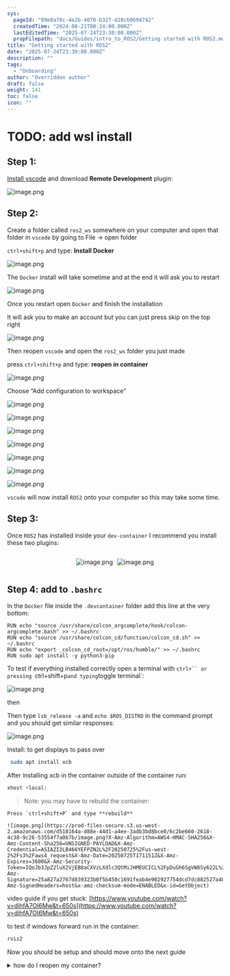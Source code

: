 ```yaml
---
sys:
  pageId: "89e0a78c-4e2b-4070-b327-d28cb0694742"
  createdTime: "2024-08-21T00:24:00.000Z"
  lastEditedTime: "2025-07-24T23:30:00.000Z"
  propFilepath: "docs/Guides/intro_to_ROS2/Getting started with ROS2.md"
title: "Getting started with ROS2"
date: "2025-07-24T23:30:00.000Z"
description: ""
tags:
  - "Onboarding"
author: "Overridden author"
draft: false
weight: 141
toc: false
icon: ""
---
```


# TODO: add wsl install

## Step 1:

[Install vscode](https://code.visualstudio.com/download) and download **Remote Development** plugin:

![image.png](https://prod-files-secure.s3.us-west-2.amazonaws.com/d518164a-d88e-44d1-a4ee-3adb3bd8bce0/efb52993-1881-4a40-b95e-6f020334f022/image.png?X-Amz-Algorithm=AWS4-HMAC-SHA256&X-Amz-Content-Sha256=UNSIGNED-PAYLOAD&X-Amz-Credential=ASIAZI2LB466XBLO6ETI%2F20250725%2Fus-west-2%2Fs3%2Faws4_request&X-Amz-Date=20250725T171144Z&X-Amz-Expires=3600&X-Amz-Security-Token=IQoJb3JpZ2luX2VjEB8aCXVzLXdlc3QtMiJGMEQCIE12CHY35%2FMyxVv2VNOSrYA%2Fs9b6u4vhScyGuRo0ATinAiAglgGdNmNKPFWCDX5gxni04OhuzC7o50aEcK2OEN3T0Cr%2FAwhIEAAaDDYzNzQyMzE4MzgwNSIMU4VUddFxgt1scgLeKtwDqjfRpj1frXIuwTAyJOPH6OjTBXz1FdQZb9ejb0%2FXmlE7dshHFpHNg4zwRqvCxLvKTHoaaty2%2BVKijDF%2F%2FpCdjTUpjUEmYmT5UHsBWB%2BsQeJ8T3VGfLWVNGVwMHm%2FqhZD6a5WCnn9i102G9oJUPwSixQTJitJvt5TPEVsr1%2Bk9fFvqFs%2B%2FjkJEOF26NZ0a6VbbuDfRJVcBzowiGtWQgGs1eTTz9ilvtWYaRdTirTqL2jwf4%2F9NWxdWFl7eJo1yUA78nNSBdiQx311tXCpjdA%2Fkh%2FPt2Fi1mvTlORxoOvHVT9fWdIFUNPOSIMdJPn1lr5Sj3KXLJP2QYivdsBbxjFW23lJPr6TpiFENhx%2Ffpyjrv1eppv3L2LhAa6XGXDiBD5YWETO5pYTF2Siqo5O9JD2rz86sZaFTZbnvbARBM82qqRNL76B2bsAssWidUNK6rmL%2B4EATJPVNNEm9A27uWAGGcK4bP0bZX4mukKb1f1JA9eKvWnlx7nmqZNvBOPBF4f5vjliLn5L%2BeL5ByEWcJb3YCcWECTkeB5LmidqgtWjlOA1GIC5hYfKdlv38wn8c1W6g94dCP%2BTLV97vv3JfQVCRoc9n%2FSF3D8ZE9TLP0Y8Emi%2FTuBp6IbVBXb3XbYwjbyOxAY6pgGuJ%2FHTjGW%2BPm5PaQxP51nb9h37EnE%2BUSUMd6O5xW82336N%2FyvHXx92PVDlifOofsSCve0L%2FltuYlt0mL9Xj2aSVZjaigR9c6dmTRt4TsnqO3HujHAcLZ%2FqObTzI0H1mkrvogtlsAac42ShtC9xzb0jR7THMpJDAdmjUWuUXpcPniRJUYoc5ABSAwoJTzKFazHjYAGVyr0UZ0JqedFnM1BiV%2FcOmbD8&X-Amz-Signature=9b683903ba9b5c143f63ce5ca05cee5e9d05915f7365734b0e1175c0eab0dd25&X-Amz-SignedHeaders=host&x-amz-checksum-mode=ENABLED&x-id=GetObject)

## Step 2:

Create a folder called `ros2_ws` somewhere on your computer and open that folder in `vscode` by going to File → open folder 

`ctrl+shift+p` and type: **Install Docker**

![image.png](https://prod-files-secure.s3.us-west-2.amazonaws.com/d518164a-d88e-44d1-a4ee-3adb3bd8bce0/2269dc0e-1cd5-47ff-bceb-c04ad9b2eab0/image.png?X-Amz-Algorithm=AWS4-HMAC-SHA256&X-Amz-Content-Sha256=UNSIGNED-PAYLOAD&X-Amz-Credential=ASIAZI2LB466XBLO6ETI%2F20250725%2Fus-west-2%2Fs3%2Faws4_request&X-Amz-Date=20250725T171144Z&X-Amz-Expires=3600&X-Amz-Security-Token=IQoJb3JpZ2luX2VjEB8aCXVzLXdlc3QtMiJGMEQCIE12CHY35%2FMyxVv2VNOSrYA%2Fs9b6u4vhScyGuRo0ATinAiAglgGdNmNKPFWCDX5gxni04OhuzC7o50aEcK2OEN3T0Cr%2FAwhIEAAaDDYzNzQyMzE4MzgwNSIMU4VUddFxgt1scgLeKtwDqjfRpj1frXIuwTAyJOPH6OjTBXz1FdQZb9ejb0%2FXmlE7dshHFpHNg4zwRqvCxLvKTHoaaty2%2BVKijDF%2F%2FpCdjTUpjUEmYmT5UHsBWB%2BsQeJ8T3VGfLWVNGVwMHm%2FqhZD6a5WCnn9i102G9oJUPwSixQTJitJvt5TPEVsr1%2Bk9fFvqFs%2B%2FjkJEOF26NZ0a6VbbuDfRJVcBzowiGtWQgGs1eTTz9ilvtWYaRdTirTqL2jwf4%2F9NWxdWFl7eJo1yUA78nNSBdiQx311tXCpjdA%2Fkh%2FPt2Fi1mvTlORxoOvHVT9fWdIFUNPOSIMdJPn1lr5Sj3KXLJP2QYivdsBbxjFW23lJPr6TpiFENhx%2Ffpyjrv1eppv3L2LhAa6XGXDiBD5YWETO5pYTF2Siqo5O9JD2rz86sZaFTZbnvbARBM82qqRNL76B2bsAssWidUNK6rmL%2B4EATJPVNNEm9A27uWAGGcK4bP0bZX4mukKb1f1JA9eKvWnlx7nmqZNvBOPBF4f5vjliLn5L%2BeL5ByEWcJb3YCcWECTkeB5LmidqgtWjlOA1GIC5hYfKdlv38wn8c1W6g94dCP%2BTLV97vv3JfQVCRoc9n%2FSF3D8ZE9TLP0Y8Emi%2FTuBp6IbVBXb3XbYwjbyOxAY6pgGuJ%2FHTjGW%2BPm5PaQxP51nb9h37EnE%2BUSUMd6O5xW82336N%2FyvHXx92PVDlifOofsSCve0L%2FltuYlt0mL9Xj2aSVZjaigR9c6dmTRt4TsnqO3HujHAcLZ%2FqObTzI0H1mkrvogtlsAac42ShtC9xzb0jR7THMpJDAdmjUWuUXpcPniRJUYoc5ABSAwoJTzKFazHjYAGVyr0UZ0JqedFnM1BiV%2FcOmbD8&X-Amz-Signature=2058c177dff52219022f71bbdce6735196e50f0bea3deef027bec32f45c4f6bb&X-Amz-SignedHeaders=host&x-amz-checksum-mode=ENABLED&x-id=GetObject)

The `Docker` install will take sometime and at the end it will ask you to restart

![image.png](https://prod-files-secure.s3.us-west-2.amazonaws.com/d518164a-d88e-44d1-a4ee-3adb3bd8bce0/ed233f78-be33-4b1f-b89c-9c346c0e961e/image.png?X-Amz-Algorithm=AWS4-HMAC-SHA256&X-Amz-Content-Sha256=UNSIGNED-PAYLOAD&X-Amz-Credential=ASIAZI2LB466XBLO6ETI%2F20250725%2Fus-west-2%2Fs3%2Faws4_request&X-Amz-Date=20250725T171144Z&X-Amz-Expires=3600&X-Amz-Security-Token=IQoJb3JpZ2luX2VjEB8aCXVzLXdlc3QtMiJGMEQCIE12CHY35%2FMyxVv2VNOSrYA%2Fs9b6u4vhScyGuRo0ATinAiAglgGdNmNKPFWCDX5gxni04OhuzC7o50aEcK2OEN3T0Cr%2FAwhIEAAaDDYzNzQyMzE4MzgwNSIMU4VUddFxgt1scgLeKtwDqjfRpj1frXIuwTAyJOPH6OjTBXz1FdQZb9ejb0%2FXmlE7dshHFpHNg4zwRqvCxLvKTHoaaty2%2BVKijDF%2F%2FpCdjTUpjUEmYmT5UHsBWB%2BsQeJ8T3VGfLWVNGVwMHm%2FqhZD6a5WCnn9i102G9oJUPwSixQTJitJvt5TPEVsr1%2Bk9fFvqFs%2B%2FjkJEOF26NZ0a6VbbuDfRJVcBzowiGtWQgGs1eTTz9ilvtWYaRdTirTqL2jwf4%2F9NWxdWFl7eJo1yUA78nNSBdiQx311tXCpjdA%2Fkh%2FPt2Fi1mvTlORxoOvHVT9fWdIFUNPOSIMdJPn1lr5Sj3KXLJP2QYivdsBbxjFW23lJPr6TpiFENhx%2Ffpyjrv1eppv3L2LhAa6XGXDiBD5YWETO5pYTF2Siqo5O9JD2rz86sZaFTZbnvbARBM82qqRNL76B2bsAssWidUNK6rmL%2B4EATJPVNNEm9A27uWAGGcK4bP0bZX4mukKb1f1JA9eKvWnlx7nmqZNvBOPBF4f5vjliLn5L%2BeL5ByEWcJb3YCcWECTkeB5LmidqgtWjlOA1GIC5hYfKdlv38wn8c1W6g94dCP%2BTLV97vv3JfQVCRoc9n%2FSF3D8ZE9TLP0Y8Emi%2FTuBp6IbVBXb3XbYwjbyOxAY6pgGuJ%2FHTjGW%2BPm5PaQxP51nb9h37EnE%2BUSUMd6O5xW82336N%2FyvHXx92PVDlifOofsSCve0L%2FltuYlt0mL9Xj2aSVZjaigR9c6dmTRt4TsnqO3HujHAcLZ%2FqObTzI0H1mkrvogtlsAac42ShtC9xzb0jR7THMpJDAdmjUWuUXpcPniRJUYoc5ABSAwoJTzKFazHjYAGVyr0UZ0JqedFnM1BiV%2FcOmbD8&X-Amz-Signature=04b153265e6e91deaefd4991ca9626e2d12f043b2d2306f86ad0db94e794f0f7&X-Amz-SignedHeaders=host&x-amz-checksum-mode=ENABLED&x-id=GetObject)

Once you restart open `Docker` and finish the installation

It will ask you to make an account but you can just press skip on the top right

![image.png](https://prod-files-secure.s3.us-west-2.amazonaws.com/d518164a-d88e-44d1-a4ee-3adb3bd8bce0/21010ad9-1659-4fd9-9f59-9932a09b2a3d/image.png?X-Amz-Algorithm=AWS4-HMAC-SHA256&X-Amz-Content-Sha256=UNSIGNED-PAYLOAD&X-Amz-Credential=ASIAZI2LB466XBLO6ETI%2F20250725%2Fus-west-2%2Fs3%2Faws4_request&X-Amz-Date=20250725T171144Z&X-Amz-Expires=3600&X-Amz-Security-Token=IQoJb3JpZ2luX2VjEB8aCXVzLXdlc3QtMiJGMEQCIE12CHY35%2FMyxVv2VNOSrYA%2Fs9b6u4vhScyGuRo0ATinAiAglgGdNmNKPFWCDX5gxni04OhuzC7o50aEcK2OEN3T0Cr%2FAwhIEAAaDDYzNzQyMzE4MzgwNSIMU4VUddFxgt1scgLeKtwDqjfRpj1frXIuwTAyJOPH6OjTBXz1FdQZb9ejb0%2FXmlE7dshHFpHNg4zwRqvCxLvKTHoaaty2%2BVKijDF%2F%2FpCdjTUpjUEmYmT5UHsBWB%2BsQeJ8T3VGfLWVNGVwMHm%2FqhZD6a5WCnn9i102G9oJUPwSixQTJitJvt5TPEVsr1%2Bk9fFvqFs%2B%2FjkJEOF26NZ0a6VbbuDfRJVcBzowiGtWQgGs1eTTz9ilvtWYaRdTirTqL2jwf4%2F9NWxdWFl7eJo1yUA78nNSBdiQx311tXCpjdA%2Fkh%2FPt2Fi1mvTlORxoOvHVT9fWdIFUNPOSIMdJPn1lr5Sj3KXLJP2QYivdsBbxjFW23lJPr6TpiFENhx%2Ffpyjrv1eppv3L2LhAa6XGXDiBD5YWETO5pYTF2Siqo5O9JD2rz86sZaFTZbnvbARBM82qqRNL76B2bsAssWidUNK6rmL%2B4EATJPVNNEm9A27uWAGGcK4bP0bZX4mukKb1f1JA9eKvWnlx7nmqZNvBOPBF4f5vjliLn5L%2BeL5ByEWcJb3YCcWECTkeB5LmidqgtWjlOA1GIC5hYfKdlv38wn8c1W6g94dCP%2BTLV97vv3JfQVCRoc9n%2FSF3D8ZE9TLP0Y8Emi%2FTuBp6IbVBXb3XbYwjbyOxAY6pgGuJ%2FHTjGW%2BPm5PaQxP51nb9h37EnE%2BUSUMd6O5xW82336N%2FyvHXx92PVDlifOofsSCve0L%2FltuYlt0mL9Xj2aSVZjaigR9c6dmTRt4TsnqO3HujHAcLZ%2FqObTzI0H1mkrvogtlsAac42ShtC9xzb0jR7THMpJDAdmjUWuUXpcPniRJUYoc5ABSAwoJTzKFazHjYAGVyr0UZ0JqedFnM1BiV%2FcOmbD8&X-Amz-Signature=556930aa16611ca0aecff32a20bc3312a61ae10896ec2dc0a4a9971e128caeb7&X-Amz-SignedHeaders=host&x-amz-checksum-mode=ENABLED&x-id=GetObject)

Then reopen `vscode` and open the `ros2_ws` folder you just made

press `ctrl+shift+p` and type: **reopen in container**

![image.png](https://prod-files-secure.s3.us-west-2.amazonaws.com/d518164a-d88e-44d1-a4ee-3adb3bd8bce0/4e93b8c2-41ad-488c-8095-c74205196118/image.png?X-Amz-Algorithm=AWS4-HMAC-SHA256&X-Amz-Content-Sha256=UNSIGNED-PAYLOAD&X-Amz-Credential=ASIAZI2LB466XBLO6ETI%2F20250725%2Fus-west-2%2Fs3%2Faws4_request&X-Amz-Date=20250725T171144Z&X-Amz-Expires=3600&X-Amz-Security-Token=IQoJb3JpZ2luX2VjEB8aCXVzLXdlc3QtMiJGMEQCIE12CHY35%2FMyxVv2VNOSrYA%2Fs9b6u4vhScyGuRo0ATinAiAglgGdNmNKPFWCDX5gxni04OhuzC7o50aEcK2OEN3T0Cr%2FAwhIEAAaDDYzNzQyMzE4MzgwNSIMU4VUddFxgt1scgLeKtwDqjfRpj1frXIuwTAyJOPH6OjTBXz1FdQZb9ejb0%2FXmlE7dshHFpHNg4zwRqvCxLvKTHoaaty2%2BVKijDF%2F%2FpCdjTUpjUEmYmT5UHsBWB%2BsQeJ8T3VGfLWVNGVwMHm%2FqhZD6a5WCnn9i102G9oJUPwSixQTJitJvt5TPEVsr1%2Bk9fFvqFs%2B%2FjkJEOF26NZ0a6VbbuDfRJVcBzowiGtWQgGs1eTTz9ilvtWYaRdTirTqL2jwf4%2F9NWxdWFl7eJo1yUA78nNSBdiQx311tXCpjdA%2Fkh%2FPt2Fi1mvTlORxoOvHVT9fWdIFUNPOSIMdJPn1lr5Sj3KXLJP2QYivdsBbxjFW23lJPr6TpiFENhx%2Ffpyjrv1eppv3L2LhAa6XGXDiBD5YWETO5pYTF2Siqo5O9JD2rz86sZaFTZbnvbARBM82qqRNL76B2bsAssWidUNK6rmL%2B4EATJPVNNEm9A27uWAGGcK4bP0bZX4mukKb1f1JA9eKvWnlx7nmqZNvBOPBF4f5vjliLn5L%2BeL5ByEWcJb3YCcWECTkeB5LmidqgtWjlOA1GIC5hYfKdlv38wn8c1W6g94dCP%2BTLV97vv3JfQVCRoc9n%2FSF3D8ZE9TLP0Y8Emi%2FTuBp6IbVBXb3XbYwjbyOxAY6pgGuJ%2FHTjGW%2BPm5PaQxP51nb9h37EnE%2BUSUMd6O5xW82336N%2FyvHXx92PVDlifOofsSCve0L%2FltuYlt0mL9Xj2aSVZjaigR9c6dmTRt4TsnqO3HujHAcLZ%2FqObTzI0H1mkrvogtlsAac42ShtC9xzb0jR7THMpJDAdmjUWuUXpcPniRJUYoc5ABSAwoJTzKFazHjYAGVyr0UZ0JqedFnM1BiV%2FcOmbD8&X-Amz-Signature=4b94906b2085882b390cd93ae90663807537f6bff0a42604cc941c47917d9ae2&X-Amz-SignedHeaders=host&x-amz-checksum-mode=ENABLED&x-id=GetObject)

Choose “Add configuration to workspace”

![image.png](https://prod-files-secure.s3.us-west-2.amazonaws.com/d518164a-d88e-44d1-a4ee-3adb3bd8bce0/9560b282-5060-4989-ba37-97e7b2c22476/image.png?X-Amz-Algorithm=AWS4-HMAC-SHA256&X-Amz-Content-Sha256=UNSIGNED-PAYLOAD&X-Amz-Credential=ASIAZI2LB466XBLO6ETI%2F20250725%2Fus-west-2%2Fs3%2Faws4_request&X-Amz-Date=20250725T171144Z&X-Amz-Expires=3600&X-Amz-Security-Token=IQoJb3JpZ2luX2VjEB8aCXVzLXdlc3QtMiJGMEQCIE12CHY35%2FMyxVv2VNOSrYA%2Fs9b6u4vhScyGuRo0ATinAiAglgGdNmNKPFWCDX5gxni04OhuzC7o50aEcK2OEN3T0Cr%2FAwhIEAAaDDYzNzQyMzE4MzgwNSIMU4VUddFxgt1scgLeKtwDqjfRpj1frXIuwTAyJOPH6OjTBXz1FdQZb9ejb0%2FXmlE7dshHFpHNg4zwRqvCxLvKTHoaaty2%2BVKijDF%2F%2FpCdjTUpjUEmYmT5UHsBWB%2BsQeJ8T3VGfLWVNGVwMHm%2FqhZD6a5WCnn9i102G9oJUPwSixQTJitJvt5TPEVsr1%2Bk9fFvqFs%2B%2FjkJEOF26NZ0a6VbbuDfRJVcBzowiGtWQgGs1eTTz9ilvtWYaRdTirTqL2jwf4%2F9NWxdWFl7eJo1yUA78nNSBdiQx311tXCpjdA%2Fkh%2FPt2Fi1mvTlORxoOvHVT9fWdIFUNPOSIMdJPn1lr5Sj3KXLJP2QYivdsBbxjFW23lJPr6TpiFENhx%2Ffpyjrv1eppv3L2LhAa6XGXDiBD5YWETO5pYTF2Siqo5O9JD2rz86sZaFTZbnvbARBM82qqRNL76B2bsAssWidUNK6rmL%2B4EATJPVNNEm9A27uWAGGcK4bP0bZX4mukKb1f1JA9eKvWnlx7nmqZNvBOPBF4f5vjliLn5L%2BeL5ByEWcJb3YCcWECTkeB5LmidqgtWjlOA1GIC5hYfKdlv38wn8c1W6g94dCP%2BTLV97vv3JfQVCRoc9n%2FSF3D8ZE9TLP0Y8Emi%2FTuBp6IbVBXb3XbYwjbyOxAY6pgGuJ%2FHTjGW%2BPm5PaQxP51nb9h37EnE%2BUSUMd6O5xW82336N%2FyvHXx92PVDlifOofsSCve0L%2FltuYlt0mL9Xj2aSVZjaigR9c6dmTRt4TsnqO3HujHAcLZ%2FqObTzI0H1mkrvogtlsAac42ShtC9xzb0jR7THMpJDAdmjUWuUXpcPniRJUYoc5ABSAwoJTzKFazHjYAGVyr0UZ0JqedFnM1BiV%2FcOmbD8&X-Amz-Signature=bb16dc36178f299a982cc985cadd9aaa5b6958271a91ad7ef2f69af3335cae63&X-Amz-SignedHeaders=host&x-amz-checksum-mode=ENABLED&x-id=GetObject)

![image.png](https://prod-files-secure.s3.us-west-2.amazonaws.com/d518164a-d88e-44d1-a4ee-3adb3bd8bce0/2ee63f81-886b-48e8-a553-dc6e5eac99e4/image.png?X-Amz-Algorithm=AWS4-HMAC-SHA256&X-Amz-Content-Sha256=UNSIGNED-PAYLOAD&X-Amz-Credential=ASIAZI2LB466XBLO6ETI%2F20250725%2Fus-west-2%2Fs3%2Faws4_request&X-Amz-Date=20250725T171144Z&X-Amz-Expires=3600&X-Amz-Security-Token=IQoJb3JpZ2luX2VjEB8aCXVzLXdlc3QtMiJGMEQCIE12CHY35%2FMyxVv2VNOSrYA%2Fs9b6u4vhScyGuRo0ATinAiAglgGdNmNKPFWCDX5gxni04OhuzC7o50aEcK2OEN3T0Cr%2FAwhIEAAaDDYzNzQyMzE4MzgwNSIMU4VUddFxgt1scgLeKtwDqjfRpj1frXIuwTAyJOPH6OjTBXz1FdQZb9ejb0%2FXmlE7dshHFpHNg4zwRqvCxLvKTHoaaty2%2BVKijDF%2F%2FpCdjTUpjUEmYmT5UHsBWB%2BsQeJ8T3VGfLWVNGVwMHm%2FqhZD6a5WCnn9i102G9oJUPwSixQTJitJvt5TPEVsr1%2Bk9fFvqFs%2B%2FjkJEOF26NZ0a6VbbuDfRJVcBzowiGtWQgGs1eTTz9ilvtWYaRdTirTqL2jwf4%2F9NWxdWFl7eJo1yUA78nNSBdiQx311tXCpjdA%2Fkh%2FPt2Fi1mvTlORxoOvHVT9fWdIFUNPOSIMdJPn1lr5Sj3KXLJP2QYivdsBbxjFW23lJPr6TpiFENhx%2Ffpyjrv1eppv3L2LhAa6XGXDiBD5YWETO5pYTF2Siqo5O9JD2rz86sZaFTZbnvbARBM82qqRNL76B2bsAssWidUNK6rmL%2B4EATJPVNNEm9A27uWAGGcK4bP0bZX4mukKb1f1JA9eKvWnlx7nmqZNvBOPBF4f5vjliLn5L%2BeL5ByEWcJb3YCcWECTkeB5LmidqgtWjlOA1GIC5hYfKdlv38wn8c1W6g94dCP%2BTLV97vv3JfQVCRoc9n%2FSF3D8ZE9TLP0Y8Emi%2FTuBp6IbVBXb3XbYwjbyOxAY6pgGuJ%2FHTjGW%2BPm5PaQxP51nb9h37EnE%2BUSUMd6O5xW82336N%2FyvHXx92PVDlifOofsSCve0L%2FltuYlt0mL9Xj2aSVZjaigR9c6dmTRt4TsnqO3HujHAcLZ%2FqObTzI0H1mkrvogtlsAac42ShtC9xzb0jR7THMpJDAdmjUWuUXpcPniRJUYoc5ABSAwoJTzKFazHjYAGVyr0UZ0JqedFnM1BiV%2FcOmbD8&X-Amz-Signature=470f2c84266d84e050d0ea15760e16f72d7e05b277532352067e83bef480dc58&X-Amz-SignedHeaders=host&x-amz-checksum-mode=ENABLED&x-id=GetObject)

![image.png](https://prod-files-secure.s3.us-west-2.amazonaws.com/d518164a-d88e-44d1-a4ee-3adb3bd8bce0/e0fd626c-c8b6-4b2c-95d1-fa4c26514504/image.png?X-Amz-Algorithm=AWS4-HMAC-SHA256&X-Amz-Content-Sha256=UNSIGNED-PAYLOAD&X-Amz-Credential=ASIAZI2LB466XBLO6ETI%2F20250725%2Fus-west-2%2Fs3%2Faws4_request&X-Amz-Date=20250725T171144Z&X-Amz-Expires=3600&X-Amz-Security-Token=IQoJb3JpZ2luX2VjEB8aCXVzLXdlc3QtMiJGMEQCIE12CHY35%2FMyxVv2VNOSrYA%2Fs9b6u4vhScyGuRo0ATinAiAglgGdNmNKPFWCDX5gxni04OhuzC7o50aEcK2OEN3T0Cr%2FAwhIEAAaDDYzNzQyMzE4MzgwNSIMU4VUddFxgt1scgLeKtwDqjfRpj1frXIuwTAyJOPH6OjTBXz1FdQZb9ejb0%2FXmlE7dshHFpHNg4zwRqvCxLvKTHoaaty2%2BVKijDF%2F%2FpCdjTUpjUEmYmT5UHsBWB%2BsQeJ8T3VGfLWVNGVwMHm%2FqhZD6a5WCnn9i102G9oJUPwSixQTJitJvt5TPEVsr1%2Bk9fFvqFs%2B%2FjkJEOF26NZ0a6VbbuDfRJVcBzowiGtWQgGs1eTTz9ilvtWYaRdTirTqL2jwf4%2F9NWxdWFl7eJo1yUA78nNSBdiQx311tXCpjdA%2Fkh%2FPt2Fi1mvTlORxoOvHVT9fWdIFUNPOSIMdJPn1lr5Sj3KXLJP2QYivdsBbxjFW23lJPr6TpiFENhx%2Ffpyjrv1eppv3L2LhAa6XGXDiBD5YWETO5pYTF2Siqo5O9JD2rz86sZaFTZbnvbARBM82qqRNL76B2bsAssWidUNK6rmL%2B4EATJPVNNEm9A27uWAGGcK4bP0bZX4mukKb1f1JA9eKvWnlx7nmqZNvBOPBF4f5vjliLn5L%2BeL5ByEWcJb3YCcWECTkeB5LmidqgtWjlOA1GIC5hYfKdlv38wn8c1W6g94dCP%2BTLV97vv3JfQVCRoc9n%2FSF3D8ZE9TLP0Y8Emi%2FTuBp6IbVBXb3XbYwjbyOxAY6pgGuJ%2FHTjGW%2BPm5PaQxP51nb9h37EnE%2BUSUMd6O5xW82336N%2FyvHXx92PVDlifOofsSCve0L%2FltuYlt0mL9Xj2aSVZjaigR9c6dmTRt4TsnqO3HujHAcLZ%2FqObTzI0H1mkrvogtlsAac42ShtC9xzb0jR7THMpJDAdmjUWuUXpcPniRJUYoc5ABSAwoJTzKFazHjYAGVyr0UZ0JqedFnM1BiV%2FcOmbD8&X-Amz-Signature=6e6c47b3f4808ee0b6adc2622ce81a2b865c298f0e34bba3bcc31b78d78f0c97&X-Amz-SignedHeaders=host&x-amz-checksum-mode=ENABLED&x-id=GetObject)

![image.png](https://prod-files-secure.s3.us-west-2.amazonaws.com/d518164a-d88e-44d1-a4ee-3adb3bd8bce0/a2e13f50-d2ab-4719-a4c2-7ced634bfc9d/image.png?X-Amz-Algorithm=AWS4-HMAC-SHA256&X-Amz-Content-Sha256=UNSIGNED-PAYLOAD&X-Amz-Credential=ASIAZI2LB466XBLO6ETI%2F20250725%2Fus-west-2%2Fs3%2Faws4_request&X-Amz-Date=20250725T171144Z&X-Amz-Expires=3600&X-Amz-Security-Token=IQoJb3JpZ2luX2VjEB8aCXVzLXdlc3QtMiJGMEQCIE12CHY35%2FMyxVv2VNOSrYA%2Fs9b6u4vhScyGuRo0ATinAiAglgGdNmNKPFWCDX5gxni04OhuzC7o50aEcK2OEN3T0Cr%2FAwhIEAAaDDYzNzQyMzE4MzgwNSIMU4VUddFxgt1scgLeKtwDqjfRpj1frXIuwTAyJOPH6OjTBXz1FdQZb9ejb0%2FXmlE7dshHFpHNg4zwRqvCxLvKTHoaaty2%2BVKijDF%2F%2FpCdjTUpjUEmYmT5UHsBWB%2BsQeJ8T3VGfLWVNGVwMHm%2FqhZD6a5WCnn9i102G9oJUPwSixQTJitJvt5TPEVsr1%2Bk9fFvqFs%2B%2FjkJEOF26NZ0a6VbbuDfRJVcBzowiGtWQgGs1eTTz9ilvtWYaRdTirTqL2jwf4%2F9NWxdWFl7eJo1yUA78nNSBdiQx311tXCpjdA%2Fkh%2FPt2Fi1mvTlORxoOvHVT9fWdIFUNPOSIMdJPn1lr5Sj3KXLJP2QYivdsBbxjFW23lJPr6TpiFENhx%2Ffpyjrv1eppv3L2LhAa6XGXDiBD5YWETO5pYTF2Siqo5O9JD2rz86sZaFTZbnvbARBM82qqRNL76B2bsAssWidUNK6rmL%2B4EATJPVNNEm9A27uWAGGcK4bP0bZX4mukKb1f1JA9eKvWnlx7nmqZNvBOPBF4f5vjliLn5L%2BeL5ByEWcJb3YCcWECTkeB5LmidqgtWjlOA1GIC5hYfKdlv38wn8c1W6g94dCP%2BTLV97vv3JfQVCRoc9n%2FSF3D8ZE9TLP0Y8Emi%2FTuBp6IbVBXb3XbYwjbyOxAY6pgGuJ%2FHTjGW%2BPm5PaQxP51nb9h37EnE%2BUSUMd6O5xW82336N%2FyvHXx92PVDlifOofsSCve0L%2FltuYlt0mL9Xj2aSVZjaigR9c6dmTRt4TsnqO3HujHAcLZ%2FqObTzI0H1mkrvogtlsAac42ShtC9xzb0jR7THMpJDAdmjUWuUXpcPniRJUYoc5ABSAwoJTzKFazHjYAGVyr0UZ0JqedFnM1BiV%2FcOmbD8&X-Amz-Signature=b45dd8191f8fd762126fd1caa984b95099efafb4d03c76db58edfaa63f937bbd&X-Amz-SignedHeaders=host&x-amz-checksum-mode=ENABLED&x-id=GetObject)

![image.png](https://prod-files-secure.s3.us-west-2.amazonaws.com/d518164a-d88e-44d1-a4ee-3adb3bd8bce0/6cc478ad-aaba-4bf7-9fcc-403277ab896c/image.png?X-Amz-Algorithm=AWS4-HMAC-SHA256&X-Amz-Content-Sha256=UNSIGNED-PAYLOAD&X-Amz-Credential=ASIAZI2LB466XBLO6ETI%2F20250725%2Fus-west-2%2Fs3%2Faws4_request&X-Amz-Date=20250725T171144Z&X-Amz-Expires=3600&X-Amz-Security-Token=IQoJb3JpZ2luX2VjEB8aCXVzLXdlc3QtMiJGMEQCIE12CHY35%2FMyxVv2VNOSrYA%2Fs9b6u4vhScyGuRo0ATinAiAglgGdNmNKPFWCDX5gxni04OhuzC7o50aEcK2OEN3T0Cr%2FAwhIEAAaDDYzNzQyMzE4MzgwNSIMU4VUddFxgt1scgLeKtwDqjfRpj1frXIuwTAyJOPH6OjTBXz1FdQZb9ejb0%2FXmlE7dshHFpHNg4zwRqvCxLvKTHoaaty2%2BVKijDF%2F%2FpCdjTUpjUEmYmT5UHsBWB%2BsQeJ8T3VGfLWVNGVwMHm%2FqhZD6a5WCnn9i102G9oJUPwSixQTJitJvt5TPEVsr1%2Bk9fFvqFs%2B%2FjkJEOF26NZ0a6VbbuDfRJVcBzowiGtWQgGs1eTTz9ilvtWYaRdTirTqL2jwf4%2F9NWxdWFl7eJo1yUA78nNSBdiQx311tXCpjdA%2Fkh%2FPt2Fi1mvTlORxoOvHVT9fWdIFUNPOSIMdJPn1lr5Sj3KXLJP2QYivdsBbxjFW23lJPr6TpiFENhx%2Ffpyjrv1eppv3L2LhAa6XGXDiBD5YWETO5pYTF2Siqo5O9JD2rz86sZaFTZbnvbARBM82qqRNL76B2bsAssWidUNK6rmL%2B4EATJPVNNEm9A27uWAGGcK4bP0bZX4mukKb1f1JA9eKvWnlx7nmqZNvBOPBF4f5vjliLn5L%2BeL5ByEWcJb3YCcWECTkeB5LmidqgtWjlOA1GIC5hYfKdlv38wn8c1W6g94dCP%2BTLV97vv3JfQVCRoc9n%2FSF3D8ZE9TLP0Y8Emi%2FTuBp6IbVBXb3XbYwjbyOxAY6pgGuJ%2FHTjGW%2BPm5PaQxP51nb9h37EnE%2BUSUMd6O5xW82336N%2FyvHXx92PVDlifOofsSCve0L%2FltuYlt0mL9Xj2aSVZjaigR9c6dmTRt4TsnqO3HujHAcLZ%2FqObTzI0H1mkrvogtlsAac42ShtC9xzb0jR7THMpJDAdmjUWuUXpcPniRJUYoc5ABSAwoJTzKFazHjYAGVyr0UZ0JqedFnM1BiV%2FcOmbD8&X-Amz-Signature=5f53a04f6d4cc6bd5a6b65188df7962f6018592959fd924140a2171445989304&X-Amz-SignedHeaders=host&x-amz-checksum-mode=ENABLED&x-id=GetObject)

![image.png](https://prod-files-secure.s3.us-west-2.amazonaws.com/d518164a-d88e-44d1-a4ee-3adb3bd8bce0/53255b28-f75e-430f-b9e3-c0ac8577e42b/image.png?X-Amz-Algorithm=AWS4-HMAC-SHA256&X-Amz-Content-Sha256=UNSIGNED-PAYLOAD&X-Amz-Credential=ASIAZI2LB466XBLO6ETI%2F20250725%2Fus-west-2%2Fs3%2Faws4_request&X-Amz-Date=20250725T171144Z&X-Amz-Expires=3600&X-Amz-Security-Token=IQoJb3JpZ2luX2VjEB8aCXVzLXdlc3QtMiJGMEQCIE12CHY35%2FMyxVv2VNOSrYA%2Fs9b6u4vhScyGuRo0ATinAiAglgGdNmNKPFWCDX5gxni04OhuzC7o50aEcK2OEN3T0Cr%2FAwhIEAAaDDYzNzQyMzE4MzgwNSIMU4VUddFxgt1scgLeKtwDqjfRpj1frXIuwTAyJOPH6OjTBXz1FdQZb9ejb0%2FXmlE7dshHFpHNg4zwRqvCxLvKTHoaaty2%2BVKijDF%2F%2FpCdjTUpjUEmYmT5UHsBWB%2BsQeJ8T3VGfLWVNGVwMHm%2FqhZD6a5WCnn9i102G9oJUPwSixQTJitJvt5TPEVsr1%2Bk9fFvqFs%2B%2FjkJEOF26NZ0a6VbbuDfRJVcBzowiGtWQgGs1eTTz9ilvtWYaRdTirTqL2jwf4%2F9NWxdWFl7eJo1yUA78nNSBdiQx311tXCpjdA%2Fkh%2FPt2Fi1mvTlORxoOvHVT9fWdIFUNPOSIMdJPn1lr5Sj3KXLJP2QYivdsBbxjFW23lJPr6TpiFENhx%2Ffpyjrv1eppv3L2LhAa6XGXDiBD5YWETO5pYTF2Siqo5O9JD2rz86sZaFTZbnvbARBM82qqRNL76B2bsAssWidUNK6rmL%2B4EATJPVNNEm9A27uWAGGcK4bP0bZX4mukKb1f1JA9eKvWnlx7nmqZNvBOPBF4f5vjliLn5L%2BeL5ByEWcJb3YCcWECTkeB5LmidqgtWjlOA1GIC5hYfKdlv38wn8c1W6g94dCP%2BTLV97vv3JfQVCRoc9n%2FSF3D8ZE9TLP0Y8Emi%2FTuBp6IbVBXb3XbYwjbyOxAY6pgGuJ%2FHTjGW%2BPm5PaQxP51nb9h37EnE%2BUSUMd6O5xW82336N%2FyvHXx92PVDlifOofsSCve0L%2FltuYlt0mL9Xj2aSVZjaigR9c6dmTRt4TsnqO3HujHAcLZ%2FqObTzI0H1mkrvogtlsAac42ShtC9xzb0jR7THMpJDAdmjUWuUXpcPniRJUYoc5ABSAwoJTzKFazHjYAGVyr0UZ0JqedFnM1BiV%2FcOmbD8&X-Amz-Signature=233ef275c452405222f8ba583b68c3f8479b95d211f4a2110aafee5ae7c9aae0&X-Amz-SignedHeaders=host&x-amz-checksum-mode=ENABLED&x-id=GetObject)

![image.png](https://prod-files-secure.s3.us-west-2.amazonaws.com/d518164a-d88e-44d1-a4ee-3adb3bd8bce0/7c562767-5af9-4ffb-97d1-327bcdf4ee00/image.png?X-Amz-Algorithm=AWS4-HMAC-SHA256&X-Amz-Content-Sha256=UNSIGNED-PAYLOAD&X-Amz-Credential=ASIAZI2LB466XBLO6ETI%2F20250725%2Fus-west-2%2Fs3%2Faws4_request&X-Amz-Date=20250725T171144Z&X-Amz-Expires=3600&X-Amz-Security-Token=IQoJb3JpZ2luX2VjEB8aCXVzLXdlc3QtMiJGMEQCIE12CHY35%2FMyxVv2VNOSrYA%2Fs9b6u4vhScyGuRo0ATinAiAglgGdNmNKPFWCDX5gxni04OhuzC7o50aEcK2OEN3T0Cr%2FAwhIEAAaDDYzNzQyMzE4MzgwNSIMU4VUddFxgt1scgLeKtwDqjfRpj1frXIuwTAyJOPH6OjTBXz1FdQZb9ejb0%2FXmlE7dshHFpHNg4zwRqvCxLvKTHoaaty2%2BVKijDF%2F%2FpCdjTUpjUEmYmT5UHsBWB%2BsQeJ8T3VGfLWVNGVwMHm%2FqhZD6a5WCnn9i102G9oJUPwSixQTJitJvt5TPEVsr1%2Bk9fFvqFs%2B%2FjkJEOF26NZ0a6VbbuDfRJVcBzowiGtWQgGs1eTTz9ilvtWYaRdTirTqL2jwf4%2F9NWxdWFl7eJo1yUA78nNSBdiQx311tXCpjdA%2Fkh%2FPt2Fi1mvTlORxoOvHVT9fWdIFUNPOSIMdJPn1lr5Sj3KXLJP2QYivdsBbxjFW23lJPr6TpiFENhx%2Ffpyjrv1eppv3L2LhAa6XGXDiBD5YWETO5pYTF2Siqo5O9JD2rz86sZaFTZbnvbARBM82qqRNL76B2bsAssWidUNK6rmL%2B4EATJPVNNEm9A27uWAGGcK4bP0bZX4mukKb1f1JA9eKvWnlx7nmqZNvBOPBF4f5vjliLn5L%2BeL5ByEWcJb3YCcWECTkeB5LmidqgtWjlOA1GIC5hYfKdlv38wn8c1W6g94dCP%2BTLV97vv3JfQVCRoc9n%2FSF3D8ZE9TLP0Y8Emi%2FTuBp6IbVBXb3XbYwjbyOxAY6pgGuJ%2FHTjGW%2BPm5PaQxP51nb9h37EnE%2BUSUMd6O5xW82336N%2FyvHXx92PVDlifOofsSCve0L%2FltuYlt0mL9Xj2aSVZjaigR9c6dmTRt4TsnqO3HujHAcLZ%2FqObTzI0H1mkrvogtlsAac42ShtC9xzb0jR7THMpJDAdmjUWuUXpcPniRJUYoc5ABSAwoJTzKFazHjYAGVyr0UZ0JqedFnM1BiV%2FcOmbD8&X-Amz-Signature=8ccf31471eeed0219fa50313e22230488f4dabbcc971db597fbbb35f83f9db9c&X-Amz-SignedHeaders=host&x-amz-checksum-mode=ENABLED&x-id=GetObject)

`vscode` will now install `ROS2` onto your computer so this may take some time.

## Step 3:

Once `ROS2` has installed inside your `dev-container` I recommend you install these two plugins:

<div style="display: flex;flex-direction: row; column-gap:10px; max-width: 630px;justify-content: center;">
<div>

![image.png](https://prod-files-secure.s3.us-west-2.amazonaws.com/d518164a-d88e-44d1-a4ee-3adb3bd8bce0/3fc3d550-5a54-4ba1-ba6b-faa01cdb7369/image.png?X-Amz-Algorithm=AWS4-HMAC-SHA256&X-Amz-Content-Sha256=UNSIGNED-PAYLOAD&X-Amz-Credential=ASIAZI2LB4664V7V7GWG%2F20250725%2Fus-west-2%2Fs3%2Faws4_request&X-Amz-Date=20250725T171149Z&X-Amz-Expires=3600&X-Amz-Security-Token=IQoJb3JpZ2luX2VjEB8aCXVzLXdlc3QtMiJHMEUCICwXucT0I%2FGltERxzv5Qw4nc8MKlg6om3C6%2B0gEh%2BUKPAiEA%2BqS43T678reVcAXAK7v4Ypaewfo8AyX%2BnDw1Ayu%2B%2BnUq%2FwMISBAAGgw2Mzc0MjMxODM4MDUiDPSDxolzPDlJfT4KQSrcA7Ve3JB3%2B3PF1AtjM0JJsdFQKylXBI2P2%2FUtcOUMYRLeWwYyg%2FWT0X37bsbaPSB1%2FaAil9NLZlvyl%2Fg%2FcllyjIQbVXpXCOaA5TUnBaWjZLPqJnrdprpToUryLnEIC0lKM9q9uz5htHldLXolxJWn9Ayy3v4USigvJAjvNKGV9PsPWzXfnsvB1GB2DBvG4mIFi%2BBT4cJomJDj5HF7q0UI8swdHLhkB2YAcfycdL4Q%2FcL10ADENL4k77vKx%2Btb%2Fi%2BEhgUDSBfkCgo3hVY6uy%2BoXK943%2Bpfx3AhPt2Ffaz934CKkq2xDqomhRKtuiUjhE9EGCdyYRT%2Fpg7ZX1j6faiIw0O9zO2VHc6QeySVss17IqWFRGWcq1UxoVugekiOmghk2vZEfBrX%2F97E3rmsXYnC2ivkyLZ2N0TLrjnYKad3yaZZNxWW8JAlknzi58bQxMdGm5UuoK61XKeyr5XT4MIeLmlKF98XuEQdrmjvVL%2B%2Fp%2FcunGIVvkvqWp7l4HdzrOg4G1fySN%2BT%2B%2FtpIYRS%2FM%2B5Fq3UIZT8Cwrq6CB83Y%2FfqK0Hmudg58F%2Bn6vv6vSIgFfFBx1zBWqKvoU%2F%2BgK8yQrHz0Nwl7R0MnK0szMaT9b%2BZGjdo6WJLuw4LakwQyimMNm8jsQGOqUB%2BKHA21TTIXpXMqutjbhjZiXpllzrTD%2BgeGLY1KWvmvC%2B8U1b%2BJTP5Oi8JFgvvZAKrRjRe4QzmFpDqUsLS9UTB3UTRLwQJTK7n97B0FnXTp%2BWgoT4FOj%2Bd06wDyoSWPw67qSVo8mRC07ejZKKnfP7OvL7PPiKUQiuiWtk39URSUbtHR5YsuME2MKwaZ0L6BL0bBpkmT0SFZCSDwiaYSKUI6q9S7i3&X-Amz-Signature=b628242e67fab532ed3a59b614c4a4559a7230872268ed6a2ee4d2538a13ddd2&X-Amz-SignedHeaders=host&x-amz-checksum-mode=ENABLED&x-id=GetObject)

</div>
<div>

![image.png](https://prod-files-secure.s3.us-west-2.amazonaws.com/d518164a-d88e-44d1-a4ee-3adb3bd8bce0/d994cc66-13c2-4093-a5a3-f84cf4601a82/image.png?X-Amz-Algorithm=AWS4-HMAC-SHA256&X-Amz-Content-Sha256=UNSIGNED-PAYLOAD&X-Amz-Credential=ASIAZI2LB466QDPP5X2V%2F20250725%2Fus-west-2%2Fs3%2Faws4_request&X-Amz-Date=20250725T171150Z&X-Amz-Expires=3600&X-Amz-Security-Token=IQoJb3JpZ2luX2VjEB8aCXVzLXdlc3QtMiJIMEYCIQDkS%2BxsbMImGLnGMV0ZhA1SVKuHzrljOKdjuwjNil%2BfqgIhAMNlVx89MU2NoDKH6Gfti3chuqwyQM%2FUZDztHINUjmjJKv8DCEgQABoMNjM3NDIzMTgzODA1Igyc3iaQMbuo6YDPh%2Bsq3AMZ7s9hjXN8Jp%2BLwiOvrhGn6K%2B7pCOzLYMgMu22IWxCFRDh0ny7FoFyHNAceC0EPdKl1ryxUNE56kygJaCVHmVpePXJvQD%2BaFKAduPcWFX%2FG9sXxYU2sCfMDV89G3Fg7oSUYe%2F6VNLbOzOtC6vIT43OOpdOtToxySRhl85Q7B6l1K%2FfKFjzQ99HHrXQzsefmf5CdpjyaguSSC6a4EjsMbILkAwG3LfZvfglYqt%2FMAPHx8OQN7%2BFZvO4nFgBI8k0wxdd9rzMZHuROkwC8qhul%2BNWhdtplm0ultqpGq7T40HPzvqe04LpmqKhgQ7JyZpgwSSyKIuUwswTMgaez%2FHuhjHRDqjMHT3kq04T3pokjjpqr%2FuaMua3wiGeejPvKRA%2FrZsqhkxnxZkLKKhARiDnl7BaI3izWQL18ym%2FyA8lkJNxVebg9tI4bplr%2BvqNUIs7P%2FJEzKCfhz2k9H4VvSzmKtwVRt1WZCLDACcTtIr7qLzRxU3%2BzlNB2%2FftBPk2UFZ4ogUGmWBnbOVNYU%2FmJmRZ1DkUBszivsFyaf2NdNLYm%2B2k554KHstdmWsYRsHvsvrq8MBdkQz0%2BL0%2BTOxnyoUBepeUNhTVhBCYWnybsRdn9yuin%2BfiWJLvGukEB8LM%2BzCnvI7EBjqkAWbE%2FVdSnNoROhUPKcuPM5oTd0rGH%2FqtoFEHmco54sdARLznHkLh0LbAE4zbiTDbSViKj8W2MVPYKuZMdphre4H1OaQt6MD6g3uScvoTfoRJ7Na2fs2xuwj4pTCwD66qJFRRICcx488CCjYrqE%2BCJ2gmr8wcxDv5pNobcGQgdw%2B2lX7rj4mLJnAHoxdJHHse%2FS9DgxY5NUsDBYY4Q667nZB3%2BD5H&X-Amz-Signature=ad45588f7631490569c7eaec6a59d69ec50601d1f5f57c2bb88033b3b5836453&X-Amz-SignedHeaders=host&x-amz-checksum-mode=ENABLED&x-id=GetObject)

</div>
</div>

## Step 4: add to `.bashrc`

In the `Docker` file inside the `.devcontainer` folder add this line at the very bottom: 

```docker
RUN echo "source /usr/share/colcon_argcomplete/hook/colcon-argcomplete.bash" >> ~/.bashrc
RUN echo "source /usr/share/colcon_cd/function/colcon_cd.sh" >> ~/.bashrc
RUN echo "export _colcon_cd_root=/opt/ros/humble/" >> ~/.bashrc
RUN sudo apt install -y python3-pip 
```

To test if everything installed correctly open a terminal with `ctrl+`` or pressing `ctrl+shift+p` and typing `toggle terminal`:

![image.png](https://prod-files-secure.s3.us-west-2.amazonaws.com/d518164a-d88e-44d1-a4ee-3adb3bd8bce0/6a4943d8-b04e-4c02-9a58-775f3384d1a5/image.png?X-Amz-Algorithm=AWS4-HMAC-SHA256&X-Amz-Content-Sha256=UNSIGNED-PAYLOAD&X-Amz-Credential=ASIAZI2LB466XBLO6ETI%2F20250725%2Fus-west-2%2Fs3%2Faws4_request&X-Amz-Date=20250725T171144Z&X-Amz-Expires=3600&X-Amz-Security-Token=IQoJb3JpZ2luX2VjEB8aCXVzLXdlc3QtMiJGMEQCIE12CHY35%2FMyxVv2VNOSrYA%2Fs9b6u4vhScyGuRo0ATinAiAglgGdNmNKPFWCDX5gxni04OhuzC7o50aEcK2OEN3T0Cr%2FAwhIEAAaDDYzNzQyMzE4MzgwNSIMU4VUddFxgt1scgLeKtwDqjfRpj1frXIuwTAyJOPH6OjTBXz1FdQZb9ejb0%2FXmlE7dshHFpHNg4zwRqvCxLvKTHoaaty2%2BVKijDF%2F%2FpCdjTUpjUEmYmT5UHsBWB%2BsQeJ8T3VGfLWVNGVwMHm%2FqhZD6a5WCnn9i102G9oJUPwSixQTJitJvt5TPEVsr1%2Bk9fFvqFs%2B%2FjkJEOF26NZ0a6VbbuDfRJVcBzowiGtWQgGs1eTTz9ilvtWYaRdTirTqL2jwf4%2F9NWxdWFl7eJo1yUA78nNSBdiQx311tXCpjdA%2Fkh%2FPt2Fi1mvTlORxoOvHVT9fWdIFUNPOSIMdJPn1lr5Sj3KXLJP2QYivdsBbxjFW23lJPr6TpiFENhx%2Ffpyjrv1eppv3L2LhAa6XGXDiBD5YWETO5pYTF2Siqo5O9JD2rz86sZaFTZbnvbARBM82qqRNL76B2bsAssWidUNK6rmL%2B4EATJPVNNEm9A27uWAGGcK4bP0bZX4mukKb1f1JA9eKvWnlx7nmqZNvBOPBF4f5vjliLn5L%2BeL5ByEWcJb3YCcWECTkeB5LmidqgtWjlOA1GIC5hYfKdlv38wn8c1W6g94dCP%2BTLV97vv3JfQVCRoc9n%2FSF3D8ZE9TLP0Y8Emi%2FTuBp6IbVBXb3XbYwjbyOxAY6pgGuJ%2FHTjGW%2BPm5PaQxP51nb9h37EnE%2BUSUMd6O5xW82336N%2FyvHXx92PVDlifOofsSCve0L%2FltuYlt0mL9Xj2aSVZjaigR9c6dmTRt4TsnqO3HujHAcLZ%2FqObTzI0H1mkrvogtlsAac42ShtC9xzb0jR7THMpJDAdmjUWuUXpcPniRJUYoc5ABSAwoJTzKFazHjYAGVyr0UZ0JqedFnM1BiV%2FcOmbD8&X-Amz-Signature=f039c5ca191398681e63aa3114da88ebf042b4f0b91de746fa1eb29c1c25e3e2&X-Amz-SignedHeaders=host&x-amz-checksum-mode=ENABLED&x-id=GetObject)

then 

Then type `lsb_release -a` and `echo $ROS_DISTRO` in the command prompt and you should get similar responses:

![image.png](https://prod-files-secure.s3.us-west-2.amazonaws.com/d518164a-d88e-44d1-a4ee-3adb3bd8bce0/3e635dec-a805-4e85-8b9e-d000e5b71a4e/image.png?X-Amz-Algorithm=AWS4-HMAC-SHA256&X-Amz-Content-Sha256=UNSIGNED-PAYLOAD&X-Amz-Credential=ASIAZI2LB466XBLO6ETI%2F20250725%2Fus-west-2%2Fs3%2Faws4_request&X-Amz-Date=20250725T171144Z&X-Amz-Expires=3600&X-Amz-Security-Token=IQoJb3JpZ2luX2VjEB8aCXVzLXdlc3QtMiJGMEQCIE12CHY35%2FMyxVv2VNOSrYA%2Fs9b6u4vhScyGuRo0ATinAiAglgGdNmNKPFWCDX5gxni04OhuzC7o50aEcK2OEN3T0Cr%2FAwhIEAAaDDYzNzQyMzE4MzgwNSIMU4VUddFxgt1scgLeKtwDqjfRpj1frXIuwTAyJOPH6OjTBXz1FdQZb9ejb0%2FXmlE7dshHFpHNg4zwRqvCxLvKTHoaaty2%2BVKijDF%2F%2FpCdjTUpjUEmYmT5UHsBWB%2BsQeJ8T3VGfLWVNGVwMHm%2FqhZD6a5WCnn9i102G9oJUPwSixQTJitJvt5TPEVsr1%2Bk9fFvqFs%2B%2FjkJEOF26NZ0a6VbbuDfRJVcBzowiGtWQgGs1eTTz9ilvtWYaRdTirTqL2jwf4%2F9NWxdWFl7eJo1yUA78nNSBdiQx311tXCpjdA%2Fkh%2FPt2Fi1mvTlORxoOvHVT9fWdIFUNPOSIMdJPn1lr5Sj3KXLJP2QYivdsBbxjFW23lJPr6TpiFENhx%2Ffpyjrv1eppv3L2LhAa6XGXDiBD5YWETO5pYTF2Siqo5O9JD2rz86sZaFTZbnvbARBM82qqRNL76B2bsAssWidUNK6rmL%2B4EATJPVNNEm9A27uWAGGcK4bP0bZX4mukKb1f1JA9eKvWnlx7nmqZNvBOPBF4f5vjliLn5L%2BeL5ByEWcJb3YCcWECTkeB5LmidqgtWjlOA1GIC5hYfKdlv38wn8c1W6g94dCP%2BTLV97vv3JfQVCRoc9n%2FSF3D8ZE9TLP0Y8Emi%2FTuBp6IbVBXb3XbYwjbyOxAY6pgGuJ%2FHTjGW%2BPm5PaQxP51nb9h37EnE%2BUSUMd6O5xW82336N%2FyvHXx92PVDlifOofsSCve0L%2FltuYlt0mL9Xj2aSVZjaigR9c6dmTRt4TsnqO3HujHAcLZ%2FqObTzI0H1mkrvogtlsAac42ShtC9xzb0jR7THMpJDAdmjUWuUXpcPniRJUYoc5ABSAwoJTzKFazHjYAGVyr0UZ0JqedFnM1BiV%2FcOmbD8&X-Amz-Signature=6ad9063dad7915377187b2046d3ad000981d51a4c4fa2b6b91e7adffc00ff7cd&X-Amz-SignedHeaders=host&x-amz-checksum-mode=ENABLED&x-id=GetObject)

Install:  to get displays to pass over

```bash
 sudo apt install xcb
```

After installing xcb in the container outside of the container run:

```python
xhost +local:
```

> Note: you may have to rebuild the container:

	Press `ctrl+shift+P` and type **rebuild**

	![image.png](https://prod-files-secure.s3.us-west-2.amazonaws.com/d518164a-d88e-44d1-a4ee-3adb3bd8bce0/6c2be660-2618-4c38-9c26-53554f7a0b7b/image.png?X-Amz-Algorithm=AWS4-HMAC-SHA256&X-Amz-Content-Sha256=UNSIGNED-PAYLOAD&X-Amz-Credential=ASIAZI2LB466YEFPZN2L%2F20250725%2Fus-west-2%2Fs3%2Faws4_request&X-Amz-Date=20250725T171151Z&X-Amz-Expires=3600&X-Amz-Security-Token=IQoJb3JpZ2luX2VjEB8aCXVzLXdlc3QtMiJHMEUCICL%2FpDuGh6SgVW8Sy622L%2Frsy24thnfL8gTBikF4%2FQUNAiEAr4dbGpRcDOyNYc1oZGyHwq7FoFxgw0sAKcTGezJVE0Mq%2FwMISBAAGgw2Mzc0MjMxODM4MDUiDKYOLtyCJLlLiCs4YCrcAxeBbjmwjc1cn%2BpF9F9wvgBnO8RXuIfeZfS%2B5gYWeRtdjIam0doihjfui0qlAtdl7CKOn0c2uC5xTQ8YpverT9h02NjE83z2eBEX5TgA%2Bvvt%2B56O8mnWJwt8bNdaurvxREqYxfrmklsk1IaXSJ0lWtzmMKcWHlpX4K4gcEOTv3dM7H2hbzCgiT4woFSyhPKADgN1fhYwYN%2BUaLNQQvst3OgKxiyKhatcgehZjcR0pSU2f0%2BhK82hwRju0iQ5DMx6qCT6d5Nb3PvTFXo3yFm1PcagQiRnrtJh0xMuCjT6HUhlpIY08LoHfjitAnIDzn5HOPnY7QbhTZJ91CNuaZFUol84VxvUDTNriai2Q8%2BUZdRcOLteWDCP0tUrTkJCW9aw4Ez6%2F%2Bz69pZC2lu5JIbtWOONa8CyNDYtG5UD9AOWoHNhuZCauPYYi8Oi75ZkjZtX7UoNhQKFQvDhkbwFr3ASclBW%2BAvVaq6Nr%2FX6l2ST0zpzOXiAuF4%2BWmCKtAVJIXpJLSQwrebhQ0fht9trItYCcE5O1%2Bz3graYI55qQ0Z49PTtGavyCfOppP47bhIrfgbr2imECi0TqbewyhQDFPcKlYJXWqMstmjh%2F4Mn%2FpLtJTFbFHQIR00B3kZ8MphKMLu8jsQGOqUB5JYaCMQna6IXkIRPytTA3%2BImhc2ZZlFztSyXLjSly%2BhaQgNfhmvA2%2BGJUKUbSF9242BkhWiESu3TYFBPlYDCdRgxdo4Kbx81aWFqLFuFJj1KJZyWC8xhfRGAW2TtYigXT5Tbxl9xTCFkE22Hg56GGto5IJIgksH1%2BhE7aqWyO05DyYC4tN9IU25cpf%2FvJf015LmW5zxe%2B578fT7aLrPvnTQuRuEO&X-Amz-Signature=25a827a2767d839323b0f5b450c1691feab4e902927754dcd7dc882527a4898f&X-Amz-SignedHeaders=host&x-amz-checksum-mode=ENABLED&x-id=GetObject)

video guide if you get stuck: [https://www.youtube.com/watch?v=dihfA7Ol6Mw&t=650s](https://www.youtube.com/watch?v=dihfA7Ol6Mw&t=650s)

to test if windows forward run in the container:

```bash
rviz2
```

Now you should be setup and should move onto the next guide 

<details>
      <summary>how do I reopen my container?</summary>
      TODO:
  </details>
